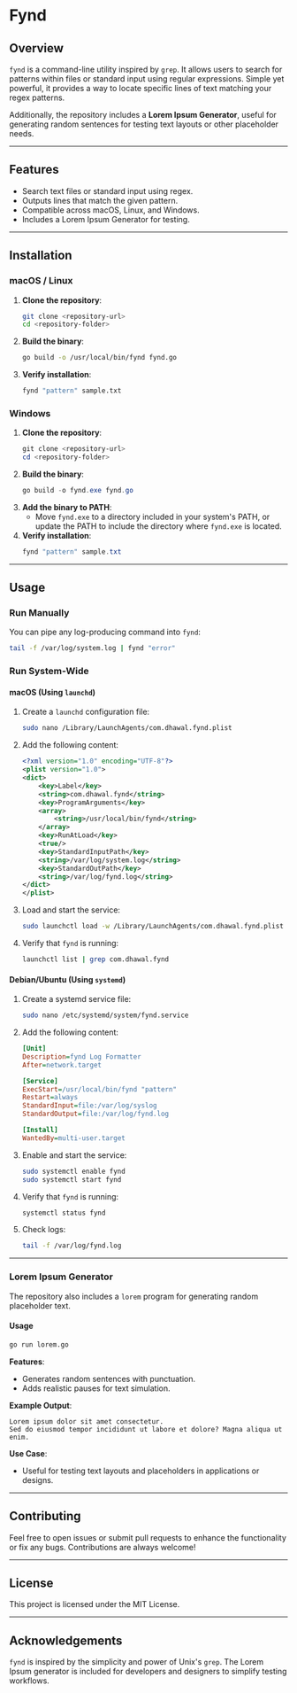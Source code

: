 # Fynd

## Overview

`fynd` is a command-line utility inspired by `grep`. It allows users to search for patterns within files or standard input using regular expressions. Simple yet powerful, it provides a way to locate specific lines of text matching your regex patterns.

Additionally, the repository includes a **Lorem Ipsum Generator**, useful for generating random sentences for testing text layouts or other placeholder needs.

---

## Features

- Search text files or standard input using regex.
- Outputs lines that match the given pattern.
- Compatible across macOS, Linux, and Windows.
- Includes a Lorem Ipsum Generator for testing.

---

## Installation

### macOS / Linux

1. **Clone the repository**:
   ```bash
   git clone <repository-url>
   cd <repository-folder>
   ```
2. **Build the binary**:
   ```bash
   go build -o /usr/local/bin/fynd fynd.go
   ```
3. **Verify installation**:
   ```bash
   fynd "pattern" sample.txt
   ```

### Windows

1. **Clone the repository**:
   ```powershell
   git clone <repository-url>
   cd <repository-folder>
   ```
2. **Build the binary**:
   ```powershell
   go build -o fynd.exe fynd.go
   ```
3. **Add the binary to PATH**:
   - Move `fynd.exe` to a directory included in your system's PATH, or update the PATH to include the directory where `fynd.exe` is located.
4. **Verify installation**:
   ```powershell
   fynd "pattern" sample.txt
   ```

---

## Usage

### Run Manually
You can pipe any log-producing command into `fynd`:

```bash
tail -f /var/log/system.log | fynd "error"
```

### Run System-Wide

#### **macOS** (Using `launchd`)
1. Create a `launchd` configuration file:
   ```bash
   sudo nano /Library/LaunchAgents/com.dhawal.fynd.plist
   ```

2. Add the following content:
   ```xml
   <?xml version="1.0" encoding="UTF-8"?>
   <plist version="1.0">
   <dict>
       <key>Label</key>
       <string>com.dhawal.fynd</string>
       <key>ProgramArguments</key>
       <array>
           <string>/usr/local/bin/fynd</string>
       </array>
       <key>RunAtLoad</key>
       <true/>
       <key>StandardInputPath</key>
       <string>/var/log/system.log</string>
       <key>StandardOutPath</key>
       <string>/var/log/fynd.log</string>
   </dict>
   </plist>
   ```

3. Load and start the service:
   ```bash
   sudo launchctl load -w /Library/LaunchAgents/com.dhawal.fynd.plist
   ```

4. Verify that `fynd` is running:
   ```bash
   launchctl list | grep com.dhawal.fynd
   ```

#### **Debian/Ubuntu** (Using `systemd`)
1. Create a systemd service file:
   ```bash
   sudo nano /etc/systemd/system/fynd.service
   ```

2. Add the following content:
   ```ini
   [Unit]
   Description=fynd Log Formatter
   After=network.target

   [Service]
   ExecStart=/usr/local/bin/fynd "pattern"
   Restart=always
   StandardInput=file:/var/log/syslog
   StandardOutput=file:/var/log/fynd.log

   [Install]
   WantedBy=multi-user.target
   ```

3. Enable and start the service:
   ```bash
   sudo systemctl enable fynd
   sudo systemctl start fynd
   ```

4. Verify that `fynd` is running:
   ```bash
   systemctl status fynd
   ```

5. Check logs:
   ```bash
   tail -f /var/log/fynd.log
   ```

---

### Lorem Ipsum Generator

The repository also includes a `lorem` program for generating random placeholder text.

#### Usage

```bash
go run lorem.go
```

**Features**:
- Generates random sentences with punctuation.
- Adds realistic pauses for text simulation.

**Example Output**:
```
Lorem ipsum dolor sit amet consectetur.
Sed do eiusmod tempor incididunt ut labore et dolore? Magna aliqua ut enim.
```

**Use Case**:
- Useful for testing text layouts and placeholders in applications or designs.

---

## Contributing

Feel free to open issues or submit pull requests to enhance the functionality or fix any bugs. Contributions are always welcome!

---

## License

This project is licensed under the MIT License.

---

## Acknowledgements

`fynd` is inspired by the simplicity and power of Unix's `grep`. The Lorem Ipsum generator is included for developers and designers to simplify testing workflows.

